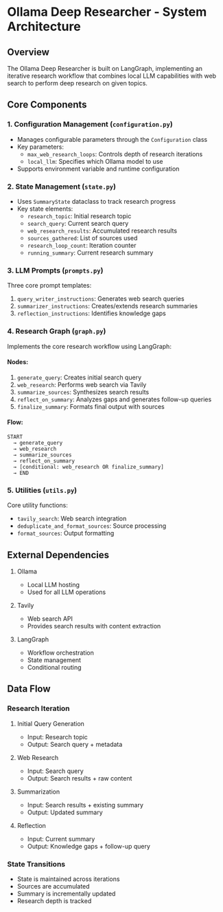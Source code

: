 # Ollama Deep Researcher - System Architecture

## Overview
The Ollama Deep Researcher is built on LangGraph, implementing an iterative research workflow that combines local LLM capabilities with web search to perform deep research on given topics.

## Core Components

### 1. Configuration Management (`configuration.py`)
- Manages configurable parameters through the `Configuration` class
- Key parameters:
  - `max_web_research_loops`: Controls depth of research iterations
  - `local_llm`: Specifies which Ollama model to use
- Supports environment variable and runtime configuration

### 2. State Management (`state.py`)
- Uses `SummaryState` dataclass to track research progress
- Key state elements:
  - `research_topic`: Initial research topic
  - `search_query`: Current search query
  - `web_research_results`: Accumulated research results
  - `sources_gathered`: List of sources used
  - `research_loop_count`: Iteration counter
  - `running_summary`: Current research summary

### 3. LLM Prompts (`prompts.py`)
Three core prompt templates:
1. `query_writer_instructions`: Generates web search queries
2. `summarizer_instructions`: Creates/extends research summaries
3. `reflection_instructions`: Identifies knowledge gaps

### 4. Research Graph (`graph.py`)
Implements the core research workflow using LangGraph:

#### Nodes:
1. `generate_query`: Creates initial search query
2. `web_research`: Performs web search via Tavily
3. `summarize_sources`: Synthesizes search results
4. `reflect_on_summary`: Analyzes gaps and generates follow-up queries
5. `finalize_summary`: Formats final output with sources

#### Flow:
```
START
  → generate_query
  → web_research
  → summarize_sources
  → reflect_on_summary
  → [conditional: web_research OR finalize_summary]
  → END
```

### 5. Utilities (`utils.py`)
Core utility functions:
- `tavily_search`: Web search integration
- `deduplicate_and_format_sources`: Source processing
- `format_sources`: Output formatting

## External Dependencies
1. Ollama
   - Local LLM hosting
   - Used for all LLM operations

2. Tavily
   - Web search API
   - Provides search results with content extraction

3. LangGraph
   - Workflow orchestration
   - State management
   - Conditional routing

## Data Flow

### Research Iteration
1. Initial Query Generation
   - Input: Research topic
   - Output: Search query + metadata

2. Web Research
   - Input: Search query
   - Output: Search results + raw content

3. Summarization
   - Input: Search results + existing summary
   - Output: Updated summary

4. Reflection
   - Input: Current summary
   - Output: Knowledge gaps + follow-up query

### State Transitions
- State is maintained across iterations
- Sources are accumulated
- Summary is incrementally updated
- Research depth is tracked
